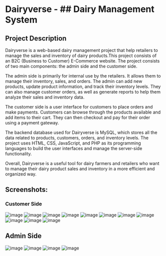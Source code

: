 # Dairyverse - ## Dairy Management System

## Project Description
Dairyverse is a web-based dairy management project that help retailers to manage the sales and inventory of dairy products.This project consists of an B2C (Business to Customer) E-Commerce website. The project consists of two main components: the admin side and the customer side.

The admin side is primarily for internal use by the retailers. It allows them to manage their inventory, sales, and orders. The admin can add new products, update product information, and track their inventory levels. They can also manage customer orders, as well as generate reports to help them analyze their sales and inventory data.

The customer side is a user interface for customers to place orders and make payments. Customers can browse through the products available and add items to their cart. They can then checkout and pay for their order using a payment gateway.

The backend database used for Dairyverse is MySQL, which stores all the data related to products, customers, orders, and inventory levels. The project uses HTML, CSS, JavaScript, and PHP as its programming languages to build the user interfaces and manage the server-side functionality.

Overall, Dairyverse is a useful tool for dairy farmers and retailers who want to manage their dairy product sales and inventory in a more efficient and organized way.

## Screenshots:
### Customer Side
![image](https://user-images.githubusercontent.com/109498501/233387936-81409e0f-24e4-49da-9f7f-6b77e27462c6.png)
![image](https://user-images.githubusercontent.com/109498501/233387980-84d5d498-b9b6-4171-a1e9-916a95a8468c.png)
![image](https://user-images.githubusercontent.com/109498501/233388001-df2a9c28-3f49-4d5c-a3d9-97269993e2ff.png)
![image](https://user-images.githubusercontent.com/109498501/233388031-53228e82-536f-4a10-a2f3-fe71ac21f9ed.png)
![image](https://user-images.githubusercontent.com/109498501/233388067-2fa0cac9-228a-467d-a9a6-b018b050e642.png)
![image](https://user-images.githubusercontent.com/109498501/233388091-bb76a53b-87aa-4b39-9b78-a35c8e915f28.png)
![image](https://user-images.githubusercontent.com/109498501/233388128-f5a1480c-5d3b-4f6b-a804-a2686f759040.png)
![image](https://user-images.githubusercontent.com/109498501/233388163-bf82b146-8c1b-4411-813d-23a7b9409dee.png)
![image](https://user-images.githubusercontent.com/109498501/233388216-4fe955b4-29a3-46a5-912f-fdbb4f17f4a9.png)
![image](https://user-images.githubusercontent.com/109498501/233388241-2ec45cd2-8477-4b29-8b59-4ee90f151cd8.png)
![image](https://user-images.githubusercontent.com/109498501/233388269-9adf8ff7-3f2b-4c55-8bec-113f9d89d99b.png)

## Admin Side
![image](https://user-images.githubusercontent.com/109498501/233388315-e2933259-a00a-4e88-94ef-961b9bb755e9.png)
![image](https://user-images.githubusercontent.com/109498501/233388357-88b64476-46ad-45bd-a41a-26c0d766b397.png)
![image](https://user-images.githubusercontent.com/109498501/233388432-482f832f-eac3-47c0-aff4-d26ab996483f.png)
![image](https://user-images.githubusercontent.com/109498501/233388460-3bac11b5-9437-409a-866f-af16eeb78b4b.png)
